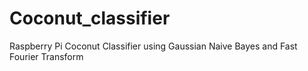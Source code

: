 # Coconut_classifier
Raspberry Pi Coconut Classifier using Gaussian Naive Bayes and Fast Fourier Transform
